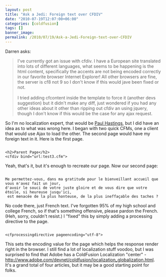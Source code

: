 ```yaml
---
layout: post
title: "Ask a Jedi: Foreign text over CFDIV"
date: "2010-07-19T12:07:00+06:00"
categories: [coldfusion]
tags: []
banner_image: 
permalink: /2010/07/19/Ask-a-Jedi-Foreign-text-over-CFDIV
---
```


Darren asks:
<p>
<blockquote>
I've currently got an issue with cfdiv. I have a European site translated into lots of different languages, what seems to be happening is the html content, specifically the accents are not being encoded correctly in our favorite browser Internet Explorer! All other browsers are fine, the server is cf8 not 9 so I don't know if this would jave been fixed or not.
<br/><br/>
I tried adding cfcontent inside the template to force it (another devs suggestion) but it didn't make any diff, just wondered if you had any other ideas about it other than ripping out cfdiv an using jquery, though I don't know if this would be the case for any ajax request.
</blockquote>
<p>
<!--more-->
So I'm no localization expert, that would be <a href="http://cfg11n.blogspot.com/">Paul Hastings</a>, but I did have an idea as to what was wrong here. I began with two quick CFMs, one a client that would use Ajax to load the other. The second page would have my foreign text in it. Here is the first page.
<p>
<code>
&lt;h2&gt;Parent Page&lt;/h2&gt;
&lt;cfdiv bind="url:test3.cfm"&gt;
</code>
<p>

Yeah, that's it, but it's enough to recreate our page. Now our second page:

<p>

<code>
Me permettez-vous, dans ma gratitude pour le bienveillant accueil que
vous m'avez fait un jour,
d'avoir le souci de votre juste gloire et de vous dire que votre
étoile, si heureuse jusqu'ici,
 est menacée de la plus honteuse, de la plus ineffaçable des taches ?
</code>

<p>

No code there, just French text. I've forgotten 95% of my high school and college French, so if that's something offensive, please pardon the French. (Heh, sorry, couldn't resist.) I "fixed" this by simply adding a processing directive to the page.

<p>

<code>
&lt;cfprocessingdirective pageencoding="utf-8"&gt;
</code>

<p>

This sets the encoding value for the page which helps the response render right in the browser. I still find a lot of localization stuff voodoo, but I was surprised to find that Adobe has a ColdFusion Localization "center" - <a href="http://www.adobe.com/devnet/coldfusion/localization_globalization.html">http://www.adobe.com/devnet/coldfusion/localization_globalization.html</a>. It's a grand total of four articles, but it may be a good starting point for folks.